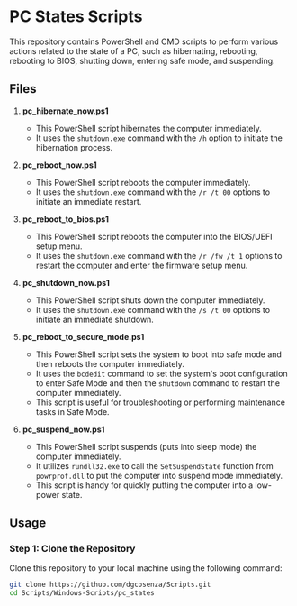 # PC States Scripts

This repository contains PowerShell and CMD scripts to perform various actions related to the state of a PC, such as hibernating, rebooting, rebooting to BIOS, shutting down, entering safe mode, and suspending.

## Files

1. **pc_hibernate_now.ps1**
    - This PowerShell script hibernates the computer immediately.
    - It uses the `shutdown.exe` command with the `/h` option to initiate the hibernation process.

2. **pc_reboot_now.ps1**
    - This PowerShell script reboots the computer immediately.
    - It uses the `shutdown.exe` command with the `/r /t 00` options to initiate an immediate restart.

3. **pc_reboot_to_bios.ps1**
    - This PowerShell script reboots the computer into the BIOS/UEFI setup menu.
    - It uses the `shutdown.exe` command with the `/r /fw /t 1` options to restart the computer and enter the firmware setup menu.

4. **pc_shutdown_now.ps1**
    - This PowerShell script shuts down the computer immediately.
    - It uses the `shutdown.exe` command with the `/s /t 00` options to initiate an immediate shutdown.

5. **pc_reboot_to_secure_mode.ps1**
    - This PowerShell script sets the system to boot into safe mode and then reboots the computer immediately.
    - It uses the `bcdedit` command to set the system's boot configuration to enter Safe Mode and then the `shutdown` command to restart the computer immediately.
    - This script is useful for troubleshooting or performing maintenance tasks in Safe Mode.

6. **pc_suspend_now.ps1**
    - This PowerShell script suspends (puts into sleep mode) the computer immediately.
    - It utilizes `rundll32.exe` to call the `SetSuspendState` function from `powrprof.dll` to put the computer into suspend mode immediately.
    - This script is handy for quickly putting the computer into a low-power state.

## Usage

### Step 1: Clone the Repository

Clone this repository to your local machine using the following command:

```bash
git clone https://github.com/dgcosenza/Scripts.git
cd Scripts/Windows-Scripts/pc_states
